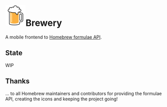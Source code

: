 <img align="left" width="64" height="64" src="assets/icons/icon.png">
<h1>Brewery</h1>

A mobile frontend to [Homebrew formulae API](https://formulae.brew.sh).

## State

WIP

## Thanks

... to all Homebrew maintainers and contributors for providing the formulae API, creating the icons and keeping the project going!
